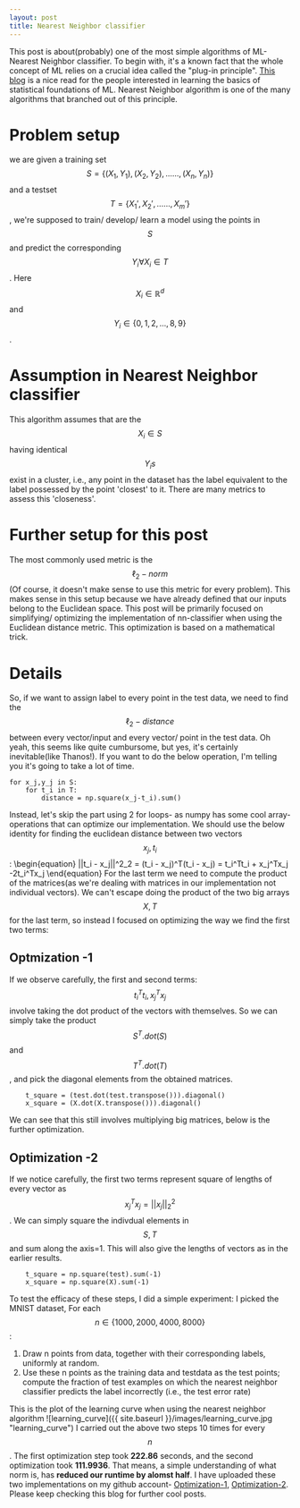 ```yaml
---
layout: post
title: Nearest Neighbor classifier
---
```


This post is about(probably) one of the most simple algorithms of ML- Nearest Neighbor classifier. To begin with, it's a known fact that the whole concept of ML relies on a crucial idea called the "plug-in principle". [This blog](https://towardsdatascience.com/an-introduction-to-the-bootstrap-method-58bcb51b4d60) is a nice read for the people interested in learning the basics of statistical foundations of ML.  Nearest Neighbor algorithm is one of the many algorithms that branched out of this principle. 

# Problem setup
we are given a training set $$S = \{(X_1, Y_1), (X_2, Y_2),......, (X_n, Y_n)\}$$ and a testset $$T = \{X_1', X_2',......, X_m'\}$$, we're supposed to train/ develop/ learn a model using the points in $$S$$ and predict the corresponding $$Y_i \forall X_i \in T$$. Here $$X_i \in \mathbb{R}^d$$ and $$Y_i \in \{0,1,2,...,8,9\}$$.

# Assumption in Nearest Neighbor classifier
This algorithm assumes that are the $$X_i \in S$$ having identical $$Y_is$$ exist in a cluster, i.e., any point in the dataset has the label equivalent to the label possessed by the point 'closest' to it. There are many metrics to assess this 'closeness'. 

# Further setup for this post 
The most commonly used metric is the $$\ell_2-norm$$(Of course, it doesn't make sense to use this metric for every problem). This makes sense in this setup because we have already defined that our inputs belong to the Euclidean space. This post will be primarily focused on simplifying/ optimizing the implementation of nn-classifier when using the Euclidean distance metric. This optimization is based on a mathematical trick.

# Details
So, if we want to assign label to every point in the test data, we need to find the $$\ell{}_2-distance$$ between every vector/input and every vector/ point in the test data. Oh yeah, this seems like quite cumbursome, but yes, it's certainly inevitable(like Thanos!). If you want to do the below operation, I'm telling you it's going to take a lot of time.
```
for x_j,y_j in S:
    for t_i in T:
        distance = np.square(x_j-t_i).sum()
```
Instead, let's skip the part using 2 for loops- as numpy has some cool array-operations that can optimize our implementation. We should use the below identity for finding the euclidean distance between two vectors $$x_j, t_i$$:
\begin{equation}
    ||t_i - x_j||^2_2 = (t_i - x_j)^T(t_i - x_j) = t_i^Tt_i + x_j^Tx_j -2t_i^Tx_j
\end{equation}
For the last term we need to compute the product of the matrices(as we're dealing with matrices in our implementation not individual vectors). We can't escape doing the product of the two big arrays $$X, T$$ for the last term, so instead I focused on optimizing the way we find the first two terms:
## Optmization -1
If we observe carefully, the first and second terms: $$t_i^Tt_i, x_j^Tx_j$$ involve taking the dot product of the vectors with themselves. So we can simply take the product $$S^T.dot(S)$$ and $$T^T.dot(T)$$, and pick the diagonal elements from the obtained matrices.
```
    t_square = (test.dot(test.transpose())).diagonal()
    x_square = (X.dot(X.transpose())).diagonal()
```
We can see that this still involves multiplying big matrices, below is the further optimization.
## Optimization -2
If we notice carefully, the first two terms represent square of lengths of every vector as $$x_j^Tx_j=||x_j||_2^2$$. We can simply square the indivdual elements in $$S, T$$ and sum along the axis=1. This will also give the lengths of vectors as in the earlier results. 

```
    t_square = np.square(test).sum(-1)
    x_square = np.square(X).sum(-1)
```

To test the efficacy of these steps, I did a simple experiment:
I picked the MNIST dataset, For each $$n \in \{1000, 2000, 4000, 8000\}$$:
<!-- \begin{itemize} -->
1. Draw n points from data, together with their corresponding labels, uniformly
at random. 
1. Use these n points as the training data and testdata as the test points; compute the fraction
of test examples on which the nearest neighbor classifier predicts the label incorrectly (i.e.,
the test error rate)
<!-- \end{itemize} -->
This is the plot of the learning curve when using the nearest neighbor algorithm
![learning_curve]({{ site.baseurl }}/images/learning_curve.jpg "learning_curve")
I carried out the above two steps 10 times for every $$n$$.
The first optimization step took **222.86** seconds, and the second optimization took **111.9936**. That means, a simple understanding of what norm is, has **reduced our runtime by alomst half**. I have uploaded these two implementations on my github account- [Optimization-1](https://github.com/7wik/Nearest-neighbor-classifier/blob/main/nn.py), [Optimization-2](https://github.com/7wik/Nearest-neighbor-classifier/blob/main/nn2.py). Please keep checking this blog for further cool posts.